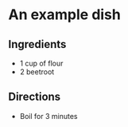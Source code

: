 # An example dish

## Ingredients

* 1 cup of flour
* 2 beetroot

## Directions 

* Boil for 3 minutes
